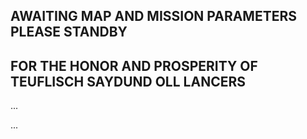 ## AWAITING MAP AND MISSION PARAMETERS PLEASE STANDBY 

## FOR THE HONOR AND PROSPERITY OF TEUFLISCH SAYDUND OLL LANCERS


...


...
